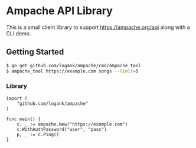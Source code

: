 # Ampache API Library

This is a small client library to support https://ampache.org/api along with a
CLI demo.

## Getting Started

```sh
$ go get github.com/logank/ampache/cmd/ampache_tool
$ ampache_tool https://example.com songs --limit=5
```

### Library

```golang
import (
	"github.com/logank/ampache"
)

func main() {
	c, _ := ampache.New("https://example.com")
	c.WithAuthPassword("user", "pass")
	p, _ := c.Ping()
}
```
